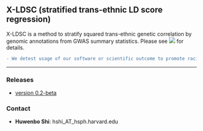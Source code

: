 ## X-LDSC (stratified trans-ethnic LD score regression)

X-LDSC is a method to stratify squared trans-ethnic genetic correlation
by genomic annotations from GWAS summary statistics. Please see
[![](https://img.shields.io/badge/docs-latest-blue.svg)](https://huwenboshi.github.io/s-ldxr)
for details.

```diff
- We detest usage of our software or scientific outcome to promote racial discrimination.
```

---

### Releases

* [version 0.2-beta](https://github.com/huwenboshi/s-ldxr/archive/v0.2-beta.zip)

### Contact

* **Huwenbo Shi**: hshi_AT_hsph.harvard.edu
